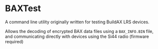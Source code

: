 # BAXTest

A command line utility originally written for testing BuildAX LRS devices. 

Allows the decoding of encrypted BAX data files using a `BAX_INFO.BIN` file, 
and communicating directly with devices using the Si44 radio (firmware required)


